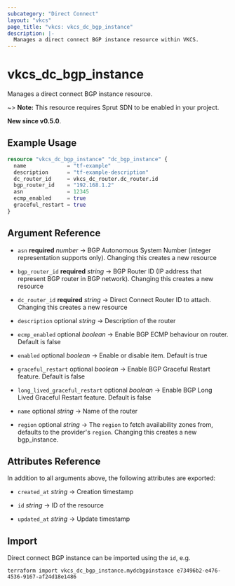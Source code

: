 ```yaml
---
subcategory: "Direct Connect"
layout: "vkcs"
page_title: "vkcs: vkcs_dc_bgp_instance"
description: |-
  Manages a direct connect BGP instance resource within VKCS.
---
```


# vkcs_dc_bgp_instance

Manages a direct connect BGP instance resource.

~> **Note:** This resource requires Sprut SDN to be enabled in your project.

**New since v0.5.0**.

## Example Usage
```terraform
resource "vkcs_dc_bgp_instance" "dc_bgp_instance" {
  name             = "tf-example"
  description      = "tf-example-description"
  dc_router_id     = vkcs_dc_router.dc_router.id
  bgp_router_id    = "192.168.1.2"
  asn              = 12345
  ecmp_enabled     = true
  graceful_restart = true
}
```

## Argument Reference
- `asn` **required** *number* &rarr;  BGP Autonomous System Number (integer representation supports only). Changing this creates a new resource

- `bgp_router_id` **required** *string* &rarr;  BGP Router ID (IP address that represent BGP router in BGP network). Changing this creates a new resource

- `dc_router_id` **required** *string* &rarr;  Direct Connect Router ID to attach. Changing this creates a new resource

- `description` optional *string* &rarr;  Description of the router

- `ecmp_enabled` optional *boolean* &rarr;  Enable BGP ECMP behaviour on router. Default is false

- `enabled` optional *boolean* &rarr;  Enable or disable item. Default is true

- `graceful_restart` optional *boolean* &rarr;  Enable BGP Graceful Restart feature. Default is false

- `long_lived_graceful_restart` optional *boolean* &rarr;  Enable BGP Long Lived Graceful Restart feature. Default is false

- `name` optional *string* &rarr;  Name of the router

- `region` optional *string* &rarr;  The `region` to fetch availability zones from, defaults to the provider's `region`. Changing this creates a new bgp_instance.


## Attributes Reference
In addition to all arguments above, the following attributes are exported:
- `created_at` *string* &rarr;  Creation timestamp

- `id` *string* &rarr;  ID of the resource

- `updated_at` *string* &rarr;  Update timestamp



## Import

Direct connect BGP instance can be imported using the `id`, e.g.
```shell
terraform import vkcs_dc_bgp_instance.mydcbgpinstance e73496b2-e476-4536-9167-af24d18e1486
```
